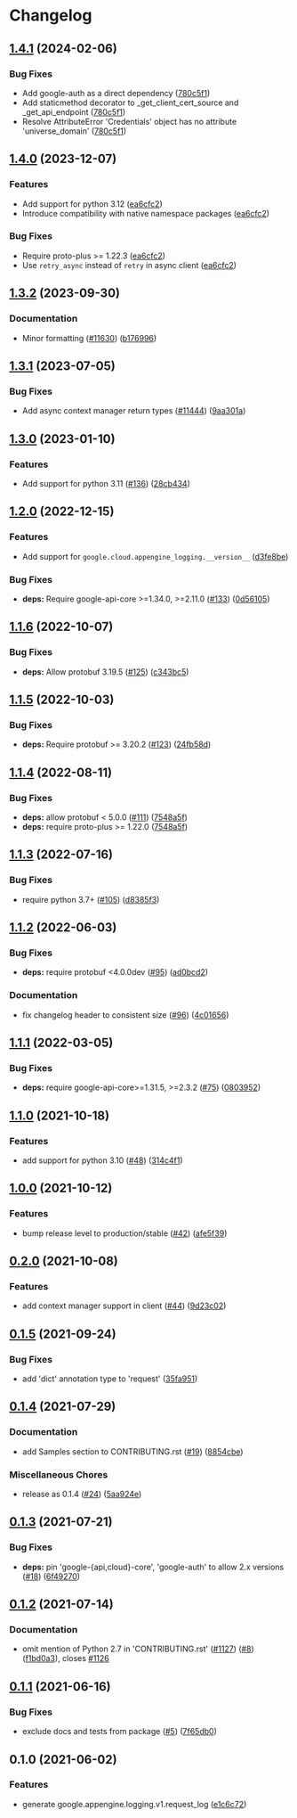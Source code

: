 # Changelog

## [1.4.1](https://github.com/googleapis/google-cloud-python/compare/google-cloud-appengine-logging-v1.4.0...google-cloud-appengine-logging-v1.4.1) (2024-02-06)


### Bug Fixes

* Add google-auth as a direct dependency ([780c5f1](https://github.com/googleapis/google-cloud-python/commit/780c5f15d4099da6b5c3b966267bc7d7c63d6303))
* Add staticmethod decorator to _get_client_cert_source and _get_api_endpoint ([780c5f1](https://github.com/googleapis/google-cloud-python/commit/780c5f15d4099da6b5c3b966267bc7d7c63d6303))
* Resolve AttributeError 'Credentials' object has no attribute 'universe_domain' ([780c5f1](https://github.com/googleapis/google-cloud-python/commit/780c5f15d4099da6b5c3b966267bc7d7c63d6303))

## [1.4.0](https://github.com/googleapis/google-cloud-python/compare/google-cloud-appengine-logging-v1.3.2...google-cloud-appengine-logging-v1.4.0) (2023-12-07)


### Features

* Add support for python 3.12 ([ea6cfc2](https://github.com/googleapis/google-cloud-python/commit/ea6cfc2f86e77757b8cb05f7fd0d9c0b7ccaf7cf))
* Introduce compatibility with native namespace packages ([ea6cfc2](https://github.com/googleapis/google-cloud-python/commit/ea6cfc2f86e77757b8cb05f7fd0d9c0b7ccaf7cf))


### Bug Fixes

* Require proto-plus &gt;= 1.22.3 ([ea6cfc2](https://github.com/googleapis/google-cloud-python/commit/ea6cfc2f86e77757b8cb05f7fd0d9c0b7ccaf7cf))
* Use `retry_async` instead of `retry` in async client ([ea6cfc2](https://github.com/googleapis/google-cloud-python/commit/ea6cfc2f86e77757b8cb05f7fd0d9c0b7ccaf7cf))

## [1.3.2](https://github.com/googleapis/google-cloud-python/compare/google-cloud-appengine-logging-v1.3.1...google-cloud-appengine-logging-v1.3.2) (2023-09-30)


### Documentation

* Minor formatting ([#11630](https://github.com/googleapis/google-cloud-python/issues/11630)) ([b176996](https://github.com/googleapis/google-cloud-python/commit/b176996309cb5b3e9c257caaebde8884bd556824))

## [1.3.1](https://github.com/googleapis/google-cloud-python/compare/google-cloud-appengine-logging-v1.3.0...google-cloud-appengine-logging-v1.3.1) (2023-07-05)


### Bug Fixes

* Add async context manager return types ([#11444](https://github.com/googleapis/google-cloud-python/issues/11444)) ([9aa301a](https://github.com/googleapis/google-cloud-python/commit/9aa301ae6ca3080cae286a19de9cdc1b796ab37d))

## [1.3.0](https://github.com/googleapis/python-appengine-logging/compare/v1.2.0...v1.3.0) (2023-01-10)


### Features

* Add support for python 3.11 ([#136](https://github.com/googleapis/python-appengine-logging/issues/136)) ([28cb434](https://github.com/googleapis/python-appengine-logging/commit/28cb434f0372aa1b606f88a55aa5574b0c6ae114))

## [1.2.0](https://github.com/googleapis/python-appengine-logging/compare/v1.1.6...v1.2.0) (2022-12-15)


### Features

* Add support for `google.cloud.appengine_logging.__version__` ([d3fe8be](https://github.com/googleapis/python-appengine-logging/commit/d3fe8befad49f9f400cc0e908330db5331b002ca))


### Bug Fixes

* **deps:** Require google-api-core &gt;=1.34.0, >=2.11.0 ([#133](https://github.com/googleapis/python-appengine-logging/issues/133)) ([0d56105](https://github.com/googleapis/python-appengine-logging/commit/0d561057418b715932e7e734f59f7dd6342225cf))

## [1.1.6](https://github.com/googleapis/python-appengine-logging/compare/v1.1.5...v1.1.6) (2022-10-07)


### Bug Fixes

* **deps:** Allow protobuf 3.19.5 ([#125](https://github.com/googleapis/python-appengine-logging/issues/125)) ([c343bc5](https://github.com/googleapis/python-appengine-logging/commit/c343bc5f0ccb133a301a0ff54f99a35c28015c3e))

## [1.1.5](https://github.com/googleapis/python-appengine-logging/compare/v1.1.4...v1.1.5) (2022-10-03)


### Bug Fixes

* **deps:** Require protobuf >= 3.20.2 ([#123](https://github.com/googleapis/python-appengine-logging/issues/123)) ([24fb58d](https://github.com/googleapis/python-appengine-logging/commit/24fb58dbfe6a412feb4eda518367c3ba77855d96))

## [1.1.4](https://github.com/googleapis/python-appengine-logging/compare/v1.1.3...v1.1.4) (2022-08-11)


### Bug Fixes

* **deps:** allow protobuf < 5.0.0 ([#111](https://github.com/googleapis/python-appengine-logging/issues/111)) ([7548a5f](https://github.com/googleapis/python-appengine-logging/commit/7548a5fca98f342c2403e0704436bacee92274c4))
* **deps:** require proto-plus >= 1.22.0 ([7548a5f](https://github.com/googleapis/python-appengine-logging/commit/7548a5fca98f342c2403e0704436bacee92274c4))

## [1.1.3](https://github.com/googleapis/python-appengine-logging/compare/v1.1.2...v1.1.3) (2022-07-16)


### Bug Fixes

* require python 3.7+ ([#105](https://github.com/googleapis/python-appengine-logging/issues/105)) ([d8385f3](https://github.com/googleapis/python-appengine-logging/commit/d8385f39488d0c79a8c6ad2924d4f697d2c21374))

## [1.1.2](https://github.com/googleapis/python-appengine-logging/compare/v1.1.1...v1.1.2) (2022-06-03)


### Bug Fixes

* **deps:** require protobuf <4.0.0dev ([#95](https://github.com/googleapis/python-appengine-logging/issues/95)) ([ad0bcd2](https://github.com/googleapis/python-appengine-logging/commit/ad0bcd219d1d5d976529d49ef8ade36fde7e32ce))


### Documentation

* fix changelog header to consistent size ([#96](https://github.com/googleapis/python-appengine-logging/issues/96)) ([4c01656](https://github.com/googleapis/python-appengine-logging/commit/4c016568df4a5abc145daae1ae4448535181f4ff))

## [1.1.1](https://github.com/googleapis/python-appengine-logging/compare/v1.1.0...v1.1.1) (2022-03-05)


### Bug Fixes

* **deps:** require google-api-core>=1.31.5, >=2.3.2 ([#75](https://github.com/googleapis/python-appengine-logging/issues/75)) ([0803952](https://github.com/googleapis/python-appengine-logging/commit/0803952880a92f2acbff02c7d2f6529f517e6caa))

## [1.1.0](https://www.github.com/googleapis/python-appengine-logging/compare/v1.0.0...v1.1.0) (2021-10-18)


### Features

* add support for python 3.10 ([#48](https://www.github.com/googleapis/python-appengine-logging/issues/48)) ([314c4f1](https://www.github.com/googleapis/python-appengine-logging/commit/314c4f17b419e7b2f25c4618b5c0be6157ae0cae))

## [1.0.0](https://www.github.com/googleapis/python-appengine-logging/compare/v0.2.0...v1.0.0) (2021-10-12)


### Features

* bump release level to production/stable ([#42](https://www.github.com/googleapis/python-appengine-logging/issues/42)) ([afe5f39](https://www.github.com/googleapis/python-appengine-logging/commit/afe5f396287f8bf745b38bdd6ac3c1b70af40cca))

## [0.2.0](https://www.github.com/googleapis/python-appengine-logging/compare/v0.1.5...v0.2.0) (2021-10-08)


### Features

* add context manager support in client ([#44](https://www.github.com/googleapis/python-appengine-logging/issues/44)) ([9d23c02](https://www.github.com/googleapis/python-appengine-logging/commit/9d23c02d043cf4c569e445eb13db5f78207fbaa7))

## [0.1.5](https://www.github.com/googleapis/python-appengine-logging/compare/v0.1.4...v0.1.5) (2021-09-24)


### Bug Fixes

* add 'dict' annotation type to 'request' ([35fa951](https://www.github.com/googleapis/python-appengine-logging/commit/35fa951f775931caefacf0b7dadd37610aad9354))

## [0.1.4](https://www.github.com/googleapis/python-appengine-logging/compare/v0.1.3...v0.1.4) (2021-07-29)


### Documentation

* add Samples section to CONTRIBUTING.rst ([#19](https://www.github.com/googleapis/python-appengine-logging/issues/19)) ([8854cbe](https://www.github.com/googleapis/python-appengine-logging/commit/8854cbe02c233901bf4601a99cdfbd9826b616bf))


### Miscellaneous Chores

* release as 0.1.4 ([#24](https://www.github.com/googleapis/python-appengine-logging/issues/24)) ([5aa924e](https://www.github.com/googleapis/python-appengine-logging/commit/5aa924e0a24a94cf259168cc1dd5aa65dc0f40a9))

## [0.1.3](https://www.github.com/googleapis/python-appengine-logging/compare/v0.1.2...v0.1.3) (2021-07-21)


### Bug Fixes

* **deps:** pin 'google-{api,cloud}-core', 'google-auth' to allow 2.x versions ([#18](https://www.github.com/googleapis/python-appengine-logging/issues/18)) ([6f49270](https://www.github.com/googleapis/python-appengine-logging/commit/6f492709a55926c7b993da7bb26469fc0bf79128))

## [0.1.2](https://www.github.com/googleapis/python-appengine-logging/compare/v0.1.1...v0.1.2) (2021-07-14)


### Documentation

* omit mention of Python 2.7 in 'CONTRIBUTING.rst' ([#1127](https://www.github.com/googleapis/python-appengine-logging/issues/1127)) ([#8](https://www.github.com/googleapis/python-appengine-logging/issues/8)) ([f1bd0a3](https://www.github.com/googleapis/python-appengine-logging/commit/f1bd0a3d2d068fae0c6d9c167a25908b6f808997)), closes [#1126](https://www.github.com/googleapis/python-appengine-logging/issues/1126)

## [0.1.1](https://www.github.com/googleapis/python-appengine-logging/compare/v0.1.0...v0.1.1) (2021-06-16)


### Bug Fixes

* exclude docs and tests from package ([#5](https://www.github.com/googleapis/python-appengine-logging/issues/5)) ([7f65db0](https://www.github.com/googleapis/python-appengine-logging/commit/7f65db00cd1196d2fc2d7ec2197a594d6b56a568))

## 0.1.0 (2021-06-02)


### Features

* generate google.appengine.logging.v1.request_log ([e1c6c72](https://www.github.com/googleapis/python-appengine-logging/commit/e1c6c7218b098788b5639f09e173cbb3d01ee09b))
